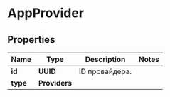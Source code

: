 

# AppProvider


## Properties

| Name | Type | Description | Notes |
|------------ | ------------- | ------------- | -------------|
|**id** | **UUID** | ID провайдера. |  |
|**type** | **Providers** |  |  |



